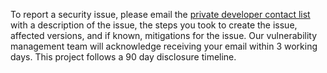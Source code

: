 To report a security issue, please email the
[private developer contact list](mailto:google-capslock-team@googlegroups.com)
with a description of the issue, the steps you took to create the issue,
affected versions, and if known, mitigations for the issue. Our vulnerability
management team will acknowledge receiving your email within 3 working days.
This project follows a 90 day disclosure timeline.
